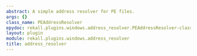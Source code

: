 ```yaml
---
abstract: A simple address resolver for PE files.
args: {}
class_name: PEAddressResolver
epydoc: rekall.plugins.windows.address_resolver.PEAddressResolver-class.html
layout: plugin
module: rekall.plugins.windows.address_resolver
title: address_resolver
---
```


